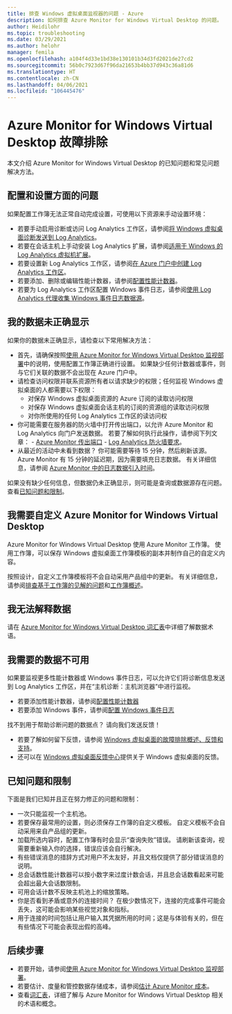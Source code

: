 ```yaml
---
title: 排查 Windows 虚拟桌面监视器的问题 - Azure
description: 如何排查 Azure Monitor for Windows Virtual Desktop 的问题。
author: Heidilohr
ms.topic: troubleshooting
ms.date: 03/29/2021
ms.author: helohr
manager: femila
ms.openlocfilehash: a104f4d33e1bd38e130101b34d3fd2021de27cd2
ms.sourcegitcommit: 56b0c7923d67f96da21653b4bb37d943c36a81d6
ms.translationtype: HT
ms.contentlocale: zh-CN
ms.lasthandoff: 04/06/2021
ms.locfileid: "106445476"
---
```

# <a name="troubleshoot-azure-monitor-for-windows-virtual-desktop"></a>Azure Monitor for Windows Virtual Desktop 故障排除

本文介绍 Azure Monitor for Windows Virtual Desktop 的已知问题和常见问题解决方法。

## <a name="issues-with-configuration-and-setup"></a>配置和设置方面的问题

如果配置工作簿无法正常自动完成设置，可使用以下资源来手动设置环境：

- 若要手动启用诊断或访问 Log Analytics 工作区，请参阅[将 Windows 虚拟桌面诊断发送到 Log Analytics](diagnostics-log-analytics.md)。
- 若要在会话主机上手动安装 Log Analytics 扩展，请参阅[适用于 Windows 的 Log Analytics 虚拟机扩展](../virtual-machines/extensions/oms-windows.md)。
- 若要设置新 Log Analytics 工作区，请参阅[在 Azure 门户中创建 Log Analytics 工作区](../azure-monitor/logs/quick-create-workspace.md)。
- 若要添加、删除或编辑性能计数器，请参阅[配置性能计数器](../azure-monitor/agents/data-sources-performance-counters.md)。
- 若要为 Log Analytics 工作区配置 Windows 事件日志，请参阅[使用 Log Analytics 代理收集 Windows 事件日志数据源](../azure-monitor/agents/data-sources-windows-events.md)。

## <a name="my-data-isnt-displaying-properly"></a>我的数据未正确显示

如果你的数据未正确显示，请检查以下常用解决方法：

- 首先，请确保按照[使用 Azure Monitor for Windows Virtual Desktop 监视部署](azure-monitor.md)中的说明，使用配置工作簿正确进行设置。 如果缺少任何计数器或事件，则与它们关联的数据不会出现在 Azure 门户中。
- 请检查访问权限并联系资源所有者以请求缺少的权限；任何监视 Windows 虚拟桌面的人都需要以下权限：
    - 对保存 Windows 虚拟桌面资源的 Azure 订阅的读取访问权限
    - 对保存 Windows 虚拟桌面会话主机的订阅的资源组的读取访问权限 
    - 对你所使用的任何 Log Analytics 工作区的读访问权
- 你可能需要在服务器的防火墙中打开传出端口，以允许 Azure Monitor 和 Log Analytics 向门户发送数据。 若要了解如何执行此操作，请参阅下列文章：
      - [Azure Monitor 传出端口](../azure-monitor/app/ip-addresses.md)
      - [Log Analytics 防火墙要求](../azure-monitor/agents/log-analytics-agent.md#firewall-requirements)。 
- 从最近的活动中未看到数据？ 你可能需要等待 15 分钟，然后刷新该源。 Azure Monitor 有 15 分钟的延迟期，因为需要填充日志数据。 有关详细信息，请参阅 [Azure Monitor 中的日志数据引入时间](../azure-monitor/logs/data-ingestion-time.md)。

如果没有缺少任何信息，但数据仍未正确显示，则可能是查询或数据源存在问题。 查看[已知问题和限制](#known-issues-and-limitations)。 

## <a name="i-want-to-customize-azure-monitor-for-windows-virtual-desktop"></a>我需要自定义 Azure Monitor for Windows Virtual Desktop

Azure Monitor for Windows Virtual Desktop 使用 Azure Monitor 工作簿。 使用工作簿，可以保存 Windows 虚拟桌面工作簿模板的副本并制作自己的自定义内容。

按照设计，自定义工作簿模板将不会自动采用产品组中的更新。 有关详细信息，请参阅[排查基于工作簿的见解的问题](../azure-monitor/insights/troubleshoot-workbooks.md)和[工作簿概述](../azure-monitor/visualize/workbooks-overview.md)。

## <a name="i-cant-interpret-the-data"></a>我无法解释数据

请在 [Azure Monitor for Windows Virtual Desktop 词汇表](azure-monitor-glossary.md)中详细了解数据术语。

## <a name="the-data-i-need-isnt-available"></a>我需要的数据不可用

如果要监视更多性能计数器或 Windows 事件日志，可以允许它们将诊断信息发送到 Log Analytics 工作区，并在“主机诊断：主机浏览器”中进行监视。 

- 若要添加性能计数器，请参阅[配置性能计数器](../azure-monitor/agents/data-sources-performance-counters.md#configuring-performance-counters)
- 若要添加 Windows 事件，请参阅[配置 Windows 事件日志](../azure-monitor/agents/data-sources-windows-events.md#configuring-windows-event-logs)

找不到用于帮助诊断问题的数据点？ 请向我们发送反馈！

- 若要了解如何留下反馈，请参阅 [Windows 虚拟桌面的故障排除概述、反馈和支持](troubleshoot-set-up-overview.md)。
- 还可以在 [Windows 虚拟桌面反馈中心](https://support.microsoft.com/help/4021566/windows-10-send-feedback-to-microsoft-with-feedback-hub-app)提供关于 Windows 虚拟桌面的反馈。

## <a name="known-issues-and-limitations"></a>已知问题和限制

下面是我们已知并且正在努力修正的问题和限制：

- 一次只能监视一个主机池。 
- 若要保存最常用的设置，则必须保存工作簿的自定义模板。 自定义模板不会自动采用来自产品组的更新。
- 加载所选内容时，配置工作簿有时会显示“查询失败”错误。 请刷新该查询，视需要重新输入你的选择，错误应该会自行解决。 
- 有些错误消息的措辞方式对用户不太友好，并且文档仅提供了部分错误消息的说明。
- 总会话数性能计数器可以按小数字来过度计数会话，并且总会话数看起来可能会超出最大会话数限制。
- 可用会话计数不反映主机池上的缩放策略。   
- 你是否看到矛盾或意外的连接时间？ 在极少数情况下，连接的完成事件可能会丢失，这可能会影响某些视觉对象和指标。
- 用于连接的时间包括让用户输入其凭据所用的时间；这是与体验有关的，但在有些情况下可能会表现出假的高峰。 
    

## <a name="next-steps"></a>后续步骤

- 若要开始，请参阅[使用 Azure Monitor for Windows Virtual Desktop 监视部署](azure-monitor.md)。
- 若要估计、度量和管控数据存储成本，请参阅[估计 Azure Monitor 成本](azure-monitor-costs.md)。
- 查看[词汇表](azure-monitor-glossary.md)，详细了解与 Azure Monitor for Windows Virtual Desktop 相关的术语和概念。

